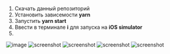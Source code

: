 1. Скачать данный репозиторий
2. Установить зависемости **yarn**
3. Запустить **yarn start**
4. Ввести в терминале **i** для запуска на **iOS simulator**
5. 
![image](miniMap.png)
![screenshot](main.png)
![screenshot](main_en.png)
![screenshot](map.png)
![screenshot](set.png)
